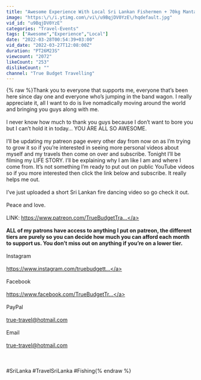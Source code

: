 ```yaml
---
title: "Awesome Experience With Local Sri Lankan Fishermen + 70kg Manta Ray"
image: "https:\/\/i.ytimg.com\/vi\/u9BqjDV0YzE\/hqdefault.jpg"
vid_id: "u9BqjDV0YzE"
categories: "Travel-Events"
tags: ["Awesome","Experience","Local"]
date: "2022-03-28T00:54:39+03:00"
vid_date: "2022-03-27T12:08:00Z"
duration: "PT26M23S"
viewcount: "2072"
likeCount: "253"
dislikeCount: ""
channel: "True Budget Travelling"
---
```

{% raw %}Thank you to everyone that supports me, everyone that’s been here since day one and everyone who’s jumping in the band wagon. I really appreciate it, all I want to do is live nomadically moving around the world and bringing you guys along with me.<br /><br />I never know how much to thank you guys because I don’t want to bore you but I can’t hold it in today… YOU ARE ALL SO AWESOME. <br /><br />I’ll be updating my patreon page every other day from now on as I’m trying to grow it so if you’re interested in seeing more personal videos about myself and my travels then come on over and subscribe. Tonight I’ll be filming my LIFE STORY. I’ll be explaining why I am like I am and where I come from. It’s not something I’m ready to put out on public YouTube videos so if you more interested then click the link below and subscribe. It really helps me out. <br /><br />I’ve just uploaded a short Sri Lankan fire dancing video so go check it out. <br /><br />Peace and love. <br /><br />LINK: <a rel="nofollow" target="blank" href="https://www.patreon.com/TrueBudgetTra...">https://www.patreon.com/TrueBudgetTra...</a><br /><br />**ALL of my patrons have access to anything I put on patreon, the different tiers are purely so you can decide how much you can afford each month to support us. You don’t miss out on anything if you’re on a lower tier.**<br /><br />Instagram <br /><br /><a rel="nofollow" target="blank" href="https://www.instagram.com/truebudgett...">https://www.instagram.com/truebudgett...</a><br /><br />Facebook <br /><br /><a rel="nofollow" target="blank" href="https://www.facebook.com/TrueBudgetTr...">https://www.facebook.com/TrueBudgetTr...</a><br /><br />PayPal <br /><br />true-travel@hotmail.com<br /><br />Email<br /><br />true-travel@hotmail.com<br /><br /><br /><br />#SriLanka #TravelSriLanka #Fishing{% endraw %}
